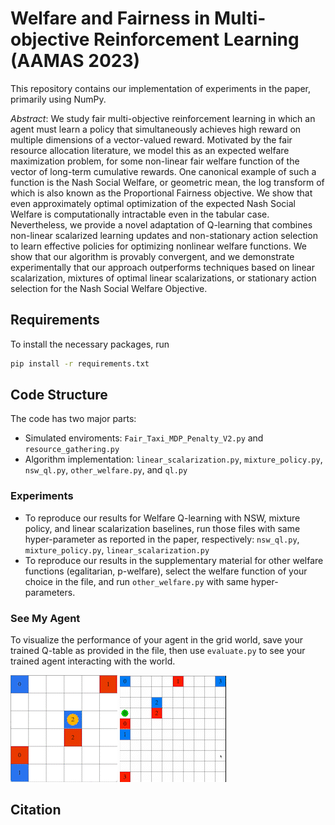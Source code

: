 # Welfare and Fairness in Multi-objective Reinforcement Learning (AAMAS 2023)

This repository contains our implementation of experiments in the paper, primarily using NumPy.

_Abstract_:  We study fair multi-objective reinforcement learning in which an agent must learn a policy that simultaneously achieves high reward on multiple dimensions of a vector-valued reward. Motivated by the fair resource allocation literature, we model this as an expected welfare maximization problem, for some non-linear fair welfare function of the vector of long-term cumulative rewards. One canonical example of such a function is the Nash Social Welfare, or geometric mean, the log transform of which is also known as the Proportional Fairness objective. We show that even approximately optimal optimization of the expected Nash Social Welfare is computationally intractable even in the tabular case. Nevertheless, we provide a novel adaptation of Q-learning that combines non-linear scalarized learning updates and non-stationary action selection to learn effective policies for optimizing nonlinear welfare functions. We show that our algorithm is provably convergent, and we demonstrate experimentally that our approach outperforms techniques based on linear scalarization, mixtures of optimal linear scalarizations, or stationary action selection for the Nash Social Welfare Objective.

## Requirements
To install the necessary packages, run 
```bash
pip install -r requirements.txt
```

## Code Structure
The code has two major parts:
* Simulated enviroments: `Fair_Taxi_MDP_Penalty_V2.py` and `resource_gathering.py`
* Algorithm implementation: `linear_scalarization.py`, `mixture_policy.py`, `nsw_ql.py`, `other_welfare.py`, and `ql.py`

### Experiments
* To reproduce our results for Welfare Q-learning with NSW, mixture policy, and linear scalarization baselines, run those files with same hyper-parameter as reported in the paper, respectively: `nsw_ql.py`, `mixture_policy.py`, `linear_scalarization.py`
* To reproduce our results in the supplementary material for other welfare functions (egalitarian, p-welfare), select the welfare function of your choice in the file, and run `other_welfare.py` with same hyper-parameters.

### See My Agent
To visualize the performance of your agent in the grid world, save your trained Q-table as provided in the file, then use `evaluate.py` to see your trained agent interacting with the world.

![](6x6.gif) ![](10x10.gif)


## Citation
```latex

```
